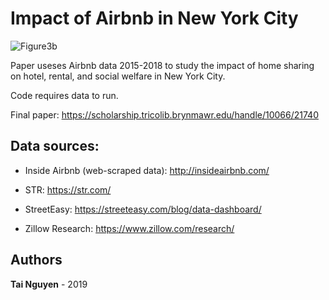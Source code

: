 # Impact of Airbnb in New York City

![Figure3b](https://user-images.githubusercontent.com/16988147/73585303-fe7dc200-446d-11ea-97df-fcd00ba67b85.png)

Paper useses Airbnb data 2015-2018 to study the impact of home sharing on hotel, rental, and social welfare in New York City.

Code requires data to run.

Final paper: https://scholarship.tricolib.brynmawr.edu/handle/10066/21740

## Data sources: 

* Inside Airbnb (web-scraped data): http://insideairbnb.com/

* STR: https://str.com/

* StreetEasy: https://streeteasy.com/blog/data-dashboard/

* Zillow Research: https://www.zillow.com/research/

## Authors

**Tai Nguyen** - 2019

